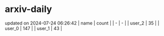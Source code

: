 # arxiv-daily
updated on 2024-07-24 06:26:42
| name | count |
| - | - |
| user_2 | 35 |
| user_0 | 147 |
| user_1 | 43 |
